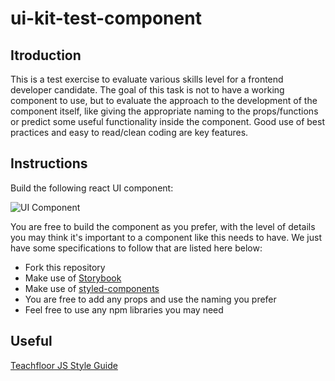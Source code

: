 # ui-kit-test-component

## Itroduction

This is a test exercise to evaluate various skills level for a frontend developer candidate. The goal of this task is not to have a working component to use, but to evaluate the approach to the development of the component itself, like giving the appropriate naming to the props/functions or predict some useful functionality inside the component. Good use of best practices and easy to read/clean coding are key features.


## Instructions

Build the following react UI component:

![UI Component](https://github.com/teachfloor/ui-kit-test-component/blob/master/dropdown-component.png?raw=true)

You are free to build the component as you prefer, with the level of details you may think it's important to a component like this needs to have. We just have some specifications to follow that are listed here below:

* Fork this repository
* Make use of [Storybook](https://storybook.js.org/)
* Make use of [styled-components](https://styled-components.com/)
* You are free to add any props and use the naming you prefer
* Feel free to use any npm libraries you may need

## Useful

[Teachfloor JS Style Guide](https://github.com/teachfloor/javascript-style-guide)